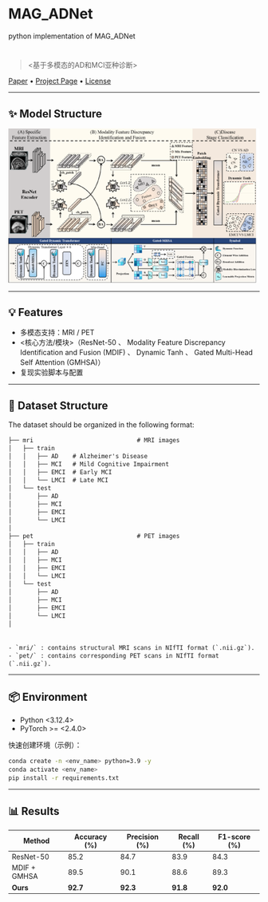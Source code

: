 # MAG_ADNet
python implementation of MAG_ADNet
# <Project Name>  <!-- 例：MAG_ADNet -->

> <基于多模态的AD和MCI亚种诊断>

[Paper](<link or "TBA">) • [Project Page](<optional>) • [License](#license)

---

## ✨ Model Structure

<p align="center">
  <img src="img/model.png" alt="Model Structure" width="1000"/>
</p>

---

## 💡 Features
- 多模态支持：MRI / PET
- <核心方法/模块>（ResNet-50 、 Modality Feature Discrepancy Identification and Fusion (MDIF) 、 Dynamic Tanh 、 Gated Multi-Head Self Attention (GMHSA)）
- 复现实验脚本与配置

---

## 📂 Dataset Structure

The dataset should be organized in the following format:

```text
├── mri                             # MRI images
│   ├── train
│   │   ├── AD    # Alzheimer's Disease
│   │   ├── MCI   # Mild Cognitive Impairment
│   │   ├── EMCI  # Early MCI
│   │   └── LMCI  # Late MCI
│   └── test
│       ├── AD
│       ├── MCI
│       ├── EMCI
│       └── LMCI
│
├── pet                             # PET images
│   ├── train
│   │   ├── AD
│   │   ├── MCI
│   │   ├── EMCI
│   │   └── LMCI
│   └── test
│       ├── AD
│       ├── MCI
│       ├── EMCI
│       └── LMCI
│


- `mri/` : contains structural MRI scans in NIfTI format (`.nii.gz`).  
- `pet/` : contains corresponding PET scans in NIfTI format (`.nii.gz`).  
```
---

## 📦 Environment
- Python <3.12.4>
- PyTorch >= <2.4.0>

快速创建环境（示例）：
```bash
conda create -n <env_name> python=3.9 -y
conda activate <env_name>
pip install -r requirements.txt
```

---

## 📊 Results

| Method        | Accuracy (%) | Precision (%) | Recall (%) | F1-score (%) |
|---------------|--------------|---------------|------------|--------------|
| ResNet-50     | 85.2         | 84.7          | 83.9       | 84.3         |
| MDIF + GMHSA  | 89.5         | 90.1          | 88.6       | 89.3         |
| **Ours**      | **92.7**     | **92.3**      | **91.8**   | **92.0**     |



